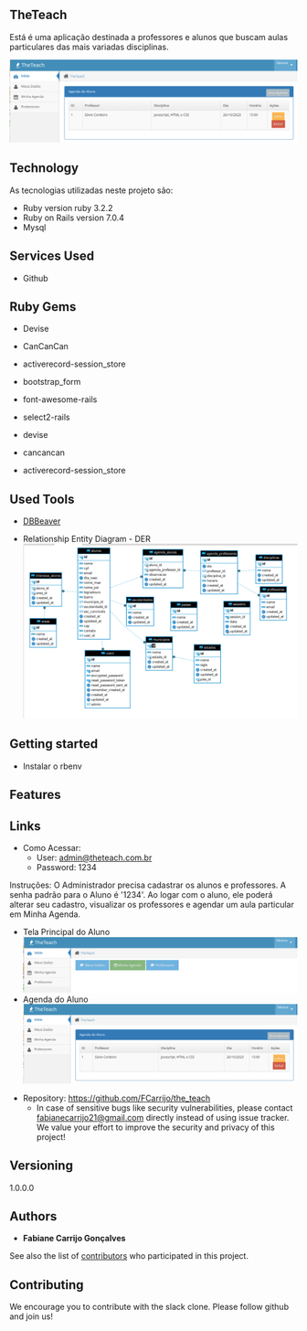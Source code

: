 ## TheTeach

Está é uma aplicação destinada a professores e alunos que buscam aulas particulares das mais variadas disciplinas.

![Chat Preview](https://github.com/FCarrijo/the_teach/blob/master/public/tela_principal.png)

## Technology

As tecnologias utilizadas neste projeto são:

* Ruby version ruby 3.2.2
* Ruby on Rails version 7.0.4
* Mysql

## Services Used

* Github

## Ruby Gems

* Devise
* CanCanCan
* activerecord-session_store

* bootstrap_form
* font-awesome-rails
* select2-rails
* devise
* cancancan
* activerecord-session_store


## Used Tools

* [DBBeaver](https://dbeaver.io/download/)

* Relationship Entity Diagram - DER
  ![Chat Preview](https://github.com/FCarrijo/the_teach/blob/master/public/DER.png)


## Getting started

* Instalar o rbenv



## Features


## Links

- Como Acessar:
    - User: admin@theteach.com.br
    - Password: 1234
  
Instruções:
    O Administrador precisa cadastrar os alunos e professores. A senha padrão para o Aluno é '1234'. Ao logar com o aluno, ele poderá alterar seu cadastro, visualizar os professores e agendar um aula particular em Minha Agenda.

* Tela Principal do Aluno
![Chat Preview](https://github.com/FCarrijo/the_teach/blob/master/public/principal_aluno.png)
* Agenda do Aluno
![Chat Preview](https://github.com/FCarrijo/the_teach/blob/master/public/tela_principal.png)


- Repository: https://github.com/FCarrijo/the_teach
    - In case of sensitive bugs like security vulnerabilities, please contact
      fabianecarrijo21@gmail.com directly instead of using issue tracker. We value your effort
      to improve the security and privacy of this project!

## Versioning

1.0.0.0

## Authors

* **Fabiane Carrijo Gonçalves**

See also the list of [contributors](https://github.com/FCarrijo/the_teach/graphs/contributors) who participated in
this project.

## Contributing

We encourage you to contribute with the slack clone. Please follow github and join us!
